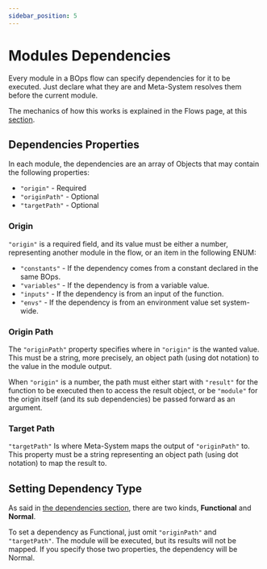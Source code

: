 ```yaml
---
sidebar_position: 5
---
```


# Modules Dependencies
Every module in a BOps flow can specify dependencies for it to be executed. Just declare what they are and Meta-System resolves them before the current module.

The mechanics of how this works is explained in the Flows page, at this [section](../../architecture/flows/#dependencies).

## Dependencies Properties
In each module, the dependencies are an array of Objects that may contain the following properties:
- `"origin"` - Required
- `"originPath"` - Optional
- `"targetPath"` - Optional

### Origin
`"origin"` is a required field, and its value must be either a number, representing another module in the flow, or an item in the following ENUM:
- `"constants"` - If the dependency comes from a constant declared in the same BOps.
- `"variables"` - If the dependency is from a variable value.
- `"inputs"` - If the dependency is from an input of the function.
- `"envs"` - If the dependency is from an environment value set system-wide.

### Origin Path
The `"originPath"` property specifies where in `"origin"` is the wanted value. This must be a string, more precisely, an object path (using dot notation) to the value in the module output.

When `"origin"` is a number, the path must either start with `"result"` for the function to be executed then to access the result object, or be `"module"` for the origin itself (and its sub dependencies) be passed forward as an argument.

### Target Path
`"targetPath"` Is where Meta-System maps the output of `"originPath"` to. This property must be a string representing an object path (using dot notation) to map the result to.

## Setting Dependency Type
As said in [the dependencies section](../../architecture/flows/#dependencies), there are two kinds, **Functional** and **Normal**.

To set a dependency as Functional, just omit `"originPath"` and `"targetPath"`. The module will be executed, but its results will not be mapped. If you specify those two properties, the dependency will be Normal.
